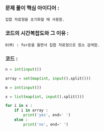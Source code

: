 ### 문제 풀이 핵심 아이디어 :
    집합 자료형을 초기화할 때 사용함.

### 코드의 시간복잡도와 그 이유 :
    O(M) : for문을 돌면서 집합 자료형으로 원소 검색함.

### 코드 :
```python
n = int(input())

array = set(map(int, input().split()))

m = int(input())

x = list(map(int, input().split()))

for i in x :
    if i in array :
        print('yes', end=' ')
    else :
        print('no', end=' ')
```